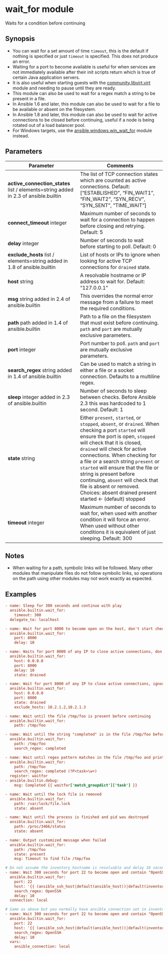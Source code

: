 # wait_for module 

Waits for a condition before continuing



## Synopsis

- You can wait for a set amount of time `timeout`, this is the default if nothing is specified or just `timeout` is specified. This does not produce an error.
- Waiting for a port to become available is useful for when  services are not immediately available after their init scripts return  which is true of certain Java application servers.
- It is also useful when starting guests with the [community.libvirt.virt](https://docs.ansible.com/ansible/latest/collections/community/libvirt/virt_module.html#ansible-collections-community-libvirt-virt-module) module and needing to pause until they are ready.
- This module can also be used to wait for a regex match a string to be present in a file.
- In Ansible 1.6 and later, this module can also be used to wait for a file to be available or absent on the filesystem.
- In Ansible 1.8 and later, this module can also be used to wait  for active connections to be closed before continuing, useful if a node  is being rotated out of a load balancer pool.
- For Windows targets, use the [ansible.windows.win_wait_for](https://docs.ansible.com/ansible/latest/collections/ansible/windows/win_wait_for_module.html#ansible-collections-ansible-windows-win-wait-for-module) module instead.



## Parameters

| Parameter                                                    | Comments                                                     |
| ------------------------------------------------------------ | ------------------------------------------------------------ |
| **active_connection_states** list / elements=string added in 2.3 of ansible.builtin | The list of TCP connection states which are counted as active connections. Default: [“ESTABLISHED”, “FIN_WAIT1”, “FIN_WAIT2”, “SYN_RECV”, “SYN_SENT”, “TIME_WAIT”] |
| **connect_timeout** integer                                  | Maximum number of seconds to wait for a connection to happen before closing and retrying. Default: 5 |
| **delay** integer                                            | Number of seconds to wait before starting to poll. Default: 0 |
| **exclude_hosts** list / elements=string added in 1.8 of ansible.builtin | List of hosts or IPs to ignore when looking for active TCP connections for `drained` state. |
| **host** string                                              | A resolvable hostname or IP address to wait for. Default: “127.0.0.1” |
| **msg** string added in 2.4 of ansible.builtin               | This overrides the normal error message from a failure to meet the required conditions. |
| **path** path added in 1.4 of ansible.builtin                | Path to a file on the filesystem that must exist before continuing. `path` and `port` are mutually exclusive parameters. |
| **port** integer                                             | Port number to poll. `path` and `port` are mutually exclusive parameters. |
| **search_regex** string added in 1.4 of ansible.builtin      | Can be used to match a string in either a file or a socket connection. Defaults to a multiline regex. |
| **sleep** integer added in 2.3 of ansible.builtin            | Number of seconds to sleep between checks. Before Ansible 2.3 this was hardcoded to 1 second. Default: 1 |
| **state** string                                             | Either `present`, `started`, or `stopped`, `absent`, or `drained`. When checking a port `started` will ensure the port is open, `stopped` will check that it is closed, `drained` will check for active connections. When checking for a file or a search string `present` or `started` will ensure that the file or string is present before continuing, `absent` will check that file is absent or removed. Choices: absent drained present started ← (default) stopped |
| **timeout** integer                                          | Maximum number of seconds to wait for, when used with another condition it will force an error. When used without other conditions it is equivalent of just sleeping. Default: 300 |



## Notes

- When waiting for a path, symbolic links will be followed.  Many  other modules that manipulate files do not follow symbolic links, so  operations on the path using other modules may not work exactly as  expected.



## Examples

```ini
- name: Sleep for 300 seconds and continue with play
  ansible.builtin.wait_for:
    timeout: 300
  delegate_to: localhost

- name: Wait for port 8000 to become open on the host, don't start checking for 10 seconds
  ansible.builtin.wait_for:
    port: 8000
    delay: 10

- name: Waits for port 8000 of any IP to close active connections, don't start checking for 10 seconds
  ansible.builtin.wait_for:
    host: 0.0.0.0
    port: 8000
    delay: 10
    state: drained

- name: Wait for port 8000 of any IP to close active connections, ignoring connections for specified hosts
  ansible.builtin.wait_for:
    host: 0.0.0.0
    port: 8000
    state: drained
    exclude_hosts: 10.2.1.2,10.2.1.3

- name: Wait until the file /tmp/foo is present before continuing
  ansible.builtin.wait_for:
    path: /tmp/foo

- name: Wait until the string "completed" is in the file /tmp/foo before continuing
  ansible.builtin.wait_for:
    path: /tmp/foo
    search_regex: completed

- name: Wait until regex pattern matches in the file /tmp/foo and print the matched group
  ansible.builtin.wait_for:
    path: /tmp/foo
    search_regex: completed (?P<task>\w+)
  register: waitfor
- ansible.builtin.debug:
    msg: Completed {{ waitfor['match_groupdict']['task'] }}

- name: Wait until the lock file is removed
  ansible.builtin.wait_for:
    path: /var/lock/file.lock
    state: absent

- name: Wait until the process is finished and pid was destroyed
  ansible.builtin.wait_for:
    path: /proc/3466/status
    state: absent

- name: Output customized message when failed
  ansible.builtin.wait_for:
    path: /tmp/foo
    state: present
    msg: Timeout to find file /tmp/foo

# Do not assume the inventory_hostname is resolvable and delay 10 seconds at start
- name: Wait 300 seconds for port 22 to become open and contain "OpenSSH"
  ansible.builtin.wait_for:
    port: 22
    host: '{{ (ansible_ssh_host|default(ansible_host))|default(inventory_hostname) }}'
    search_regex: OpenSSH
    delay: 10
  connection: local

# Same as above but you normally have ansible_connection set in inventory, which overrides 'connection'
- name: Wait 300 seconds for port 22 to become open and contain "OpenSSH"
  ansible.builtin.wait_for:
    port: 22
    host: '{{ (ansible_ssh_host|default(ansible_host))|default(inventory_hostname) }}'
    search_regex: OpenSSH
    delay: 10
  vars:
    ansible_connection: local
```